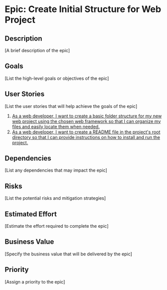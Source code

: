 # Epic: Create Initial Structure for Web Project

## Description
[A brief description of the epic]

## Goals
[List the high-level goals or objectives of the epic]

## User Stories
[List the user stories that will help achieve the goals of the epic]
1. [As a web developer, I want to create a basic folder structure for my new web project using the chosen web framework so that I can organize my files and easily locate them when needed.](stories/story_structure.md)
2. [As a web developer, I want to create a README file in the project's root directory so that I can provide instructions on how to install and run the project.](stories/story_readme.md)

## Dependencies
[List any dependencies that may impact the epic]

## Risks
[List the potential risks and mitigation strategies]

## Estimated Effort
[Estimate the effort required to complete the epic]

## Business Value
[Specify the business value that will be delivered by the epic]

## Priority
[Assign a priority to the epic]
